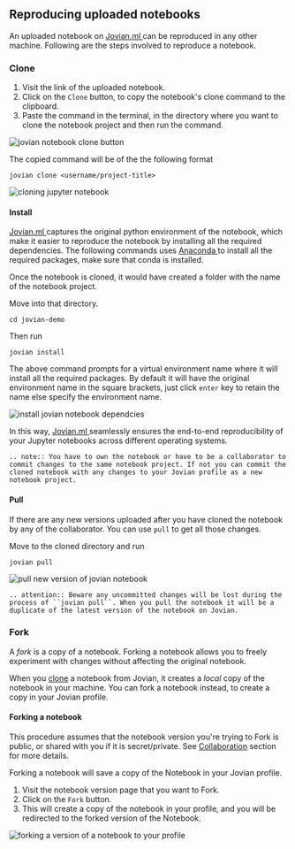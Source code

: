 ## Reproducing uploaded notebooks

An uploaded notebook on <a href="https://jovian.ml?utm_source=docs" target=_blank> Jovian.ml </a> can be reproduced in any other machine. Following are the steps involved to reproduce a notebook.

### Clone

1. Visit the link of the uploaded notebook.
2. Click on the `Clone` button, to copy the notebook's clone command to the clipboard.
3. Paste the command in the terminal, in the directory where you want to clone the notebook project and then run the command.

<img src="https://i.imgur.com/GPpjea5.gif" class="screenshot" alt="jovian notebook clone button" >

The copied command will be of the the following format

```
jovian clone <username/project-title>
```

<img src="https://i.imgur.com/9AmJ9hu.gif" class="screenshot" alt="cloning jupyter notebook" >

#### Install

<a href="https://jovian.ml?utm_source=docs" target=_blank> Jovian.ml </a> captures the original python environment of the notebook, which make it easier to reproduce the notebook by installing all the required dependencies.
The following commands uses <a href="https://conda.io" target=_blank> Anaconda </a> to install all the required packages, make sure that conda is installed.

Once the notebook is cloned, it would have created a folder with the name of the notebook project.

Move into that directory.

```
cd jovian-demo
```

Then run

```
jovian install
```

The above command prompts for a virtual environment name where it will install all the required packages. By default it will have the original environment name in the square brackets, just click `enter` key to retain the name else specify the environment name.

<img src="https://i.imgur.com/ysEWR80.gif" class="screenshot" alt="install jovian notebook dependcies" >

In this way, <a href="https://jovian.ml?utm_source=docs" target=_blank> Jovian.ml </a> seamlessly ensures the end-to-end reproducibility of your Jupyter notebooks across different operating systems.

```eval_rst
.. note:: You have to own the notebook or have to be a collaborator to commit changes to the same notebook project. If not you can commit the cloned notebook with any changes to your Jovian profile as a new notebook project.
```

#### Pull

If there are any new versions uploaded after you have cloned the notebook by any of the collaborator.
You can use `pull` to get all those changes.

Move to the cloned directory and run

```
jovian pull
```

<img src="https://i.imgur.com/h5p4S07.gif" class="screenshot" alt="pull new version of jovian notebook" >

```eval_rst
.. attention:: Beware any uncommitted changes will be lost during the process of ``jovian pull``. When you pull the notebook it will be a duplicate of the latest version of the notebook on Jovian.
```

### Fork

A _fork_ is a copy of a notebook. Forking a notebook allows you to freely experiment with changes without affecting the original notebook.

When you <a href="#clone">clone</a> a notebook from Jovian, it creates a _local_ copy of the notebook in your machine. You can fork a notebook instead, to create a copy in your Jovian profile.

<h4>Forking a notebook</h4>
This procedure assumes that the notebook version you're trying to Fork is public, or shared with you if it is secret/private. See <a href="collaborate.html#maintain-public-secret-and-private-notebooks" target="_blank">Collaboration</a> section for more details.

Forking a notebook will save a copy of the Notebook in your Jovian profile.

1. Visit the notebook version page that you want to Fork.
2. Click on the `Fork` button.
3. This will create a copy of the notebook in your profile, and you will be redirected to the forked version of the Notebook.

<img src="https://i.imgur.com/Jap1FYR.png" class="screenshot" alt="forking a version of a notebook to your profile" >
